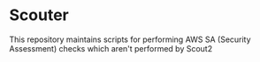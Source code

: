 # Scouter
This repository maintains scripts for performing AWS SA (Security Assessment) checks which aren't performed by Scout2 

